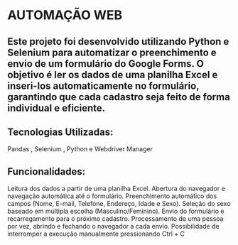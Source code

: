 # AUTOMAÇÃO WEB

## Este projeto foi desenvolvido utilizando Python e Selenium para automatizar o preenchimento e envio de um formulário do Google Forms. O objetivo é ler os dados de uma planilha Excel e inseri-los automaticamente no formulário, garantindo que cada cadastro seja feito de forma individual e eficiente.

## Tecnologias Utilizadas: 
Pandas , Selenium , Python e Webdriver Manager
## Funcionalidades:  
Leitura dos dados a partir de uma planilha Excel.
Abertura do navegador e navegação automática até o formulário.
Preenchimento automático dos campos (Nome, E-mail, Telefone, Endereço, Idade e Sexo).
Seleção do sexo baseado em múltipla escolha (Masculino/Feminino).
Envio do formulário e recarregamento para o próximo cadastro.
Processamento de uma pessoa por vez, abrindo e fechando o navegador a cada envio.
Possibilidade de interromper a execução manualmente pressionando Ctrl + C
